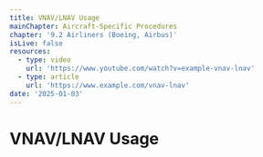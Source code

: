 ```yaml
---
title: VNAV/LNAV Usage
mainChapter: Aircraft-Specific Procedures
chapter: '9.2 Airliners (Boeing, Airbus)'
isLive: false
resources:
  - type: video
    url: 'https://www.youtube.com/watch?v=example-vnav-lnav'
  - type: article
    url: 'https://www.example.com/vnav-lnav'
date: '2025-01-03'
---
```


# VNAV/LNAV Usage
